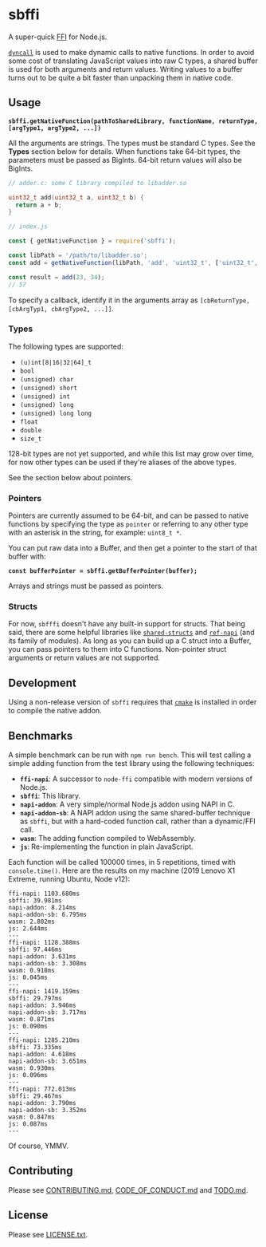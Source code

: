 # sbffi

A super-quick [FFI](https://en.wikipedia.org/wiki/Foreign_function_interface)
for Node.js.

[`dyncall`](https://dyncall.org/) is used to make dynamic calls to native
functions. In order to avoid some cost of translating JavaScript values into raw
C types, a shared buffer is used for both arguments and return values. Writing
values to a buffer turns out to be quite a bit faster than unpacking them in
native code.

## Usage

**`sbffi.getNativeFunction(pathToSharedLibrary, functionName, returnType, [argType1, argType2, ...])`**

All the arguments are strings. The types must be standard C types. See the
**Types** section below for details. When functions take 64-bit types, the
parameters must be passed as BigInts. 64-bit return values will also be
BigInts.

```c
// adder.c: some C library compiled to libadder.so

uint32_t add(uint32_t a, uint32_t b) {
  return a + b;
}
```

```js
// index.js

const { getNativeFunction } = require('sbffi');

const libPath = '/path/to/libadder.so';
const add = getNativeFunction(libPath, 'add', 'uint32_t', ['uint32_t', 'uint32_t']);

const result = add(23, 34);
// 57
```

To specify a callback, identify it in the arguments array as `[cbReturnType,
[cbArgTyp1, cbArgType2, ...]]`.

### Types

The following types are supported:

* `(u)int[8|16|32|64]_t`
* `bool`
* `(unsigned) char`
* `(unsigned) short`
* `(unsigned) int`
* `(unsigned) long`
* `(unsigned) long long`
* `float`
* `double`
* `size_t`

128-bit types are not yet supported, and while this list may grow over time, for
now other types can be used if they're aliases of the above types.

See the section below about pointers.

### Pointers

Pointers are currently assumed to be 64-bit, and can be passed to native
functions by specifying the type as `pointer` or referring to any other type
with an asterisk in the string, for example: `uint8_t *`.

You can put raw data into a Buffer, and then get a pointer to the start of that
buffer with:

**`const bufferPointer = sbffi.getBufferPointer(buffer);`**

Arrays and strings must be passed as pointers.

### Structs

For now, `sbfffi` doesn't have any built-in support for structs. That being
said, there are some helpful libraries like
[`shared-structs`](https://www.npmjs.com/package/shared-structs) and
[`ref-napi`](https://www.npmjs.com/package/ref-napi) (and its family of
modules). As long as you can build up a C struct into a Buffer, you can pass
pointers to them into C functions. Non-pointer struct arguments or return values
are not supported.

## Development

Using a non-release version of `sbffi` requires that
[`cmake`](https://cmake.org/) is installed in order to compile the native
addon.

## Benchmarks

A simple benchmark can be run with `npm run bench`. This will test calling a
simple adding function from the test library using the following techniques:

* **`ffi-napi`**: A successor to `node-ffi` compatible with modern versions of
  Node.js.
* **`sbffi`**: This library.
* **`napi-addon`**: A very simple/normal Node.js addon using NAPI in C.
* **`napi-addon-sb`**: A NAPI addon using the same shared-buffer technique as
  `sbffi`, but with a hard-coded function call, rather than a dynamic/FFI call.
* **`wasm`**: The adding function compiled to WebAssembly.
* **`js`**: Re-implementing the function in plain JavaScript.

Each function will be called 100000 times, in 5 repetitions, timed with
`console.time()`. Here are the results on my machine (2019 Lenovo X1 Extreme,
running Ubuntu, Node v12):

```
ffi-napi: 1103.680ms
sbffi: 39.981ms
napi-addon: 8.214ms
napi-addon-sb: 6.795ms
wasm: 2.802ms
js: 2.644ms
---
ffi-napi: 1128.388ms
sbffi: 97.446ms
napi-addon: 3.631ms
napi-addon-sb: 3.308ms
wasm: 0.918ms
js: 0.045ms
---
ffi-napi: 1419.159ms
sbffi: 29.797ms
napi-addon: 3.946ms
napi-addon-sb: 3.717ms
wasm: 0.871ms
js: 0.090ms
---
ffi-napi: 1285.210ms
sbffi: 73.335ms
napi-addon: 4.618ms
napi-addon-sb: 3.651ms
wasm: 0.930ms
js: 0.096ms
---
ffi-napi: 772.013ms
sbffi: 29.467ms
napi-addon: 3.790ms
napi-addon-sb: 3.352ms
wasm: 0.847ms
js: 0.087ms
---
```

Of course, YMMV.

## Contributing

Please see [CONTRIBUTING.md](./CONTRIBUTING.md),
[CODE_OF_CONDUCT.md](CODE_OF_CONDUCT.md) and [TODO.md](./TODO.md).

## License

Please see [LICENSE.txt](./LICENSE.txt).
